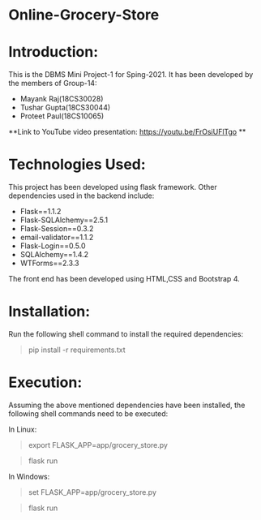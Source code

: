 # Online-Grocery-Store
# Introduction:
This is the DBMS Mini Project-1 for Sping-2021. It has been developed by the members of Group-14:
- Mayank Raj(18CS30028)
- Tushar Gupta(18CS30044)
- Proteet Paul(18CS10065)

**Link to YouTube video presentation: https://youtu.be/FrOsiUFlTgo **

# Technologies Used:
This project has been developed using flask framework. Other dependencies used in the backend include:
- Flask==1.1.2
- Flask-SQLAlchemy==2.5.1
- Flask-Session==0.3.2
- email-validator==1.1.2
- Flask-Login==0.5.0
- SQLAlchemy==1.4.2
- WTForms==2.3.3

The front end has been developed using HTML,CSS and Bootstrap 4.

# Installation:
Run the following shell command to install the required dependencies:
> pip install -r requirements.txt 

# Execution:
Assuming the above mentioned dependencies have been installed, the following shell commands need to be executed:

In Linux:
> export FLASK_APP=app/grocery_store.py

> flask run

In Windows:
> set FLASK_APP=app/grocery_store.py

> flask run



